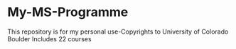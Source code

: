 # My-MS-Programme
This repository is for my personal use-Copyrights to University of Colorado Boulder
Includes 22 courses
